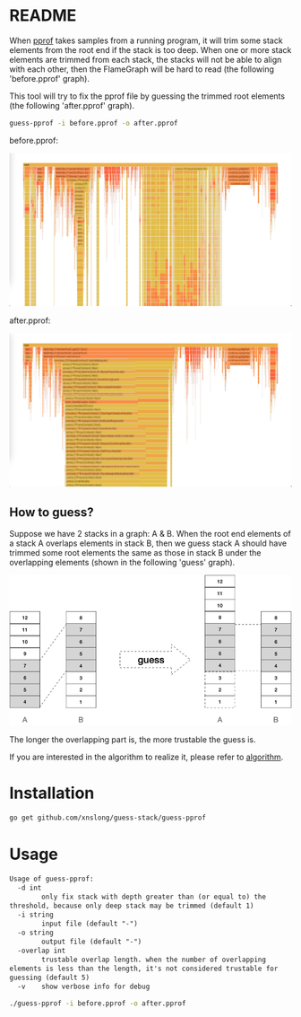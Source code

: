 # README

When [pprof](https://github.com/google/pprof) takes samples from a running program, 
it will trim some stack elements from the root end if the stack is too deep.
When one or more stack elements are trimmed from each stack, 
the stacks will not be able to align with each other, 
then the FlameGraph will be hard to read (the following 'before.pprof' graph). 

This tool will try to fix the pprof file by guessing the trimmed root elements (the following 'after.pprof' graph).

```bash
guess-pprof -i before.pprof -o after.pprof
```

before.pprof:

![before.pprof](doc/before.png)

after.pprof:

![after.pprof](doc/after.png)

## How to guess?

Suppose we have 2 stacks in a graph: A & B. When the root end elements of a stack A overlaps elements in stack B,
then we guess stack A should have trimmed some root elements the same as those in stack B under the overlapping elements
(shown in the following 'guess' graph).

![guess.png](doc/guess.png)

The longer the overlapping part is, the more trustable the guess is. 

If you are interested in the algorithm to realize it, please refer to [algorithm](fix/README.md).

# Installation

```bash
go get github.com/xnslong/guess-stack/guess-pprof
```

# Usage

```
Usage of guess-pprof:
  -d int
        only fix stack with depth greater than (or equal to) the threshold, because only deep stack may be trimmed (default 1)
  -i string
        input file (default "-")
  -o string
        output file (default "-")
  -overlap int
        trustable overlap length. when the number of overlapping elements is less than the length, it's not considered trustable for guessing (default 5)
  -v    show verbose info for debug
```

```bash
./guess-pprof -i before.pprof -o after.pprof
```
